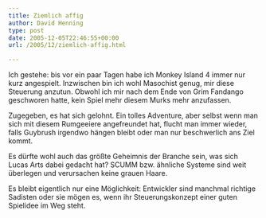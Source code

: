 ```yaml
---
title: Ziemlich affig
author: David Henning
type: post
date: 2005-12-05T22:46:55+00:00
url: /2005/12/ziemlich-affig.html

---
```

Ich gestehe: bis vor ein paar Tagen habe ich Monkey Island 4 immer nur kurz angespielt. Inzwischen bin ich wohl Masochist genug, mir diese Steuerung anzutun. Obwohl ich mir nach dem Ende von Grim Fandango geschworen hatte, kein Spiel mehr diesem Murks mehr anzufassen.
  
Zugegeben, es hat sich gelohnt. Ein tolles Adventure, aber selbst wenn man sich mit diesem Rumgeeiere angefreundet hat, flucht man immer wieder, falls Guybrush irgendwo hängen bleibt oder man nur beschwerlich ans Ziel kommt.
  
Es dürfte wohl auch das größte Geheimnis der Branche sein, was sich Lucas Arts dabei gedacht hat? SCUMM bzw. ähnliche Systeme sind weit überlegen und verursachen keine grauen Haare.
  
Es bleibt eigentlich nur eine Möglichkeit: Entwickler sind manchmal richtige Sadisten oder sie mögen es, wenn ihr Steuerungskonzept einer guten Spielidee im Weg steht.